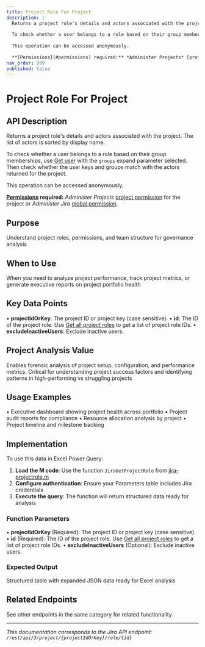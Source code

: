 ```yaml
---
title: Project Role For Project
description: |-
  Returns a project role's details and actors associated with the project. The list of actors is sorted by display name.
  
  To check whether a user belongs to a role based on their group memberships, use [Get user](#api-rest-api-3-user-get) with the `groups` expand parameter selected. Then check whether the user keys and groups match with the actors returned for the project.
  
  This operation can be accessed anonymously.
  
  **[Permissions](#permissions) required:** *Administer Projects* [project permission](https://confluence.atlassian.com/x/yodKLg) for the project or *Administer Jira* [global permission](https://confluence.atlassian.com/x/x4dKLg).
nav_order: 999
published: false
---
```


# Project Role For Project

## API Description
Returns a project role's details and actors associated with the project. The list of actors is sorted by display name.

To check whether a user belongs to a role based on their group memberships, use [Get user](#api-rest-api-3-user-get) with the `groups` expand parameter selected. Then check whether the user keys and groups match with the actors returned for the project.

This operation can be accessed anonymously.

**[Permissions](#permissions) required:** *Administer Projects* [project permission](https://confluence.atlassian.com/x/yodKLg) for the project or *Administer Jira* [global permission](https://confluence.atlassian.com/x/x4dKLg).

## Purpose
Understand project roles, permissions, and team structure for governance analysis

## When to Use
When you need to analyze project performance, track project metrics, or generate executive reports on project portfolio health

## Key Data Points
• **projectIdOrKey**: The project ID or project key (case sensitive).
• **id**: The ID of the project role. Use [Get all project roles](#api-rest-api-3-role-get) to get a list of project role IDs.
• **excludeInactiveUsers**: Exclude inactive users.

## Project Analysis Value
Enables forensic analysis of project setup, configuration, and performance metrics. Critical for understanding project success factors and identifying patterns in high-performing vs struggling projects

## Usage Examples
• Executive dashboard showing project health across portfolio
• Project audit reports for compliance
• Resource allocation analysis by project
• Project timeline and milestone tracking

## Implementation
To use this data in Excel Power Query:

1. **Load the M code**: Use the function `JiraGetProjectRole` from [jira-projectrole.m](../assets/jira-projectrole.m)
2. **Configure authentication**: Ensure your Parameters table includes Jira credentials
3. **Execute the query**: The function will return structured data ready for analysis

### Function Parameters
• **projectIdOrKey** (Required): The project ID or project key (case sensitive).
• **id** (Required): The ID of the project role. Use [Get all project roles](#api-rest-api-3-role-get) to get a list of project role IDs.
• **excludeInactiveUsers** (Optional): Exclude inactive users.

### Expected Output
Structured table with expanded JSON data ready for Excel analysis

## Related Endpoints
See other endpoints in the same category for related functionality

---
*This documentation corresponds to the Jira API endpoint: `/rest/api/3/project/{projectIdOrKey}/role/{id}`*
